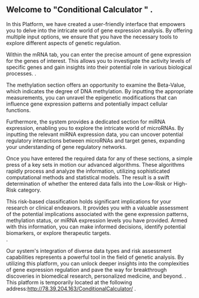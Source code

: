
## Welcome to "Conditional Calculator " . 
In this Platform, we have created a user-friendly interface that empowers you to delve into the intricate world of gene expression analysis. By offering multiple input options, we ensure that you have the necessary tools to explore different aspects of genetic regulation.</br>

Within the mRNA tab, you can enter the precise amount of gene expression for the genes of interest. This allows you to investigate the activity levels of specific genes and gain insights into their potential role in various biological processes. .</br>

The methylation section offers an opportunity to examine the Beta-Value, which indicates the degree of DNA methylation. By inputting the appropriate measurements, you can unravel the epigenetic modifications that can influence gene expression patterns and potentially impact cellular functions.</br>

Furthermore, the system provides a dedicated section for miRNA expression, enabling you to explore the intricate world of microRNAs. By inputting the relevant miRNA expression data, you can uncover potential regulatory interactions between microRNAs and target genes, expanding your understanding of gene regulatory networks.</br>

Once you have entered the required data for any of these sections, a simple press of a key sets in motion our advanced algorithms. These algorithms rapidly process and analyze the information, utilizing sophisticated computational methods and statistical models. The result is a swift determination of whether the entered data falls into the Low-Risk or High-Risk category. </br>

This risk-based classification holds significant implications for your research or clinical endeavors. It provides you with a valuable assessment of the potential implications associated with the gene expression patterns, methylation status, or miRNA expression levels you have provided. Armed with this information, you can make informed decisions, identify potential biomarkers, or explore therapeutic targets.</br>.

Our system's integration of diverse data types and risk assessment capabilities represents a powerful tool in the field of genetic analysis. By utilizing this platform, you can unlock deeper insights into the complexities of gene expression regulation and pave the way for breakthrough discoveries in biomedical research, personalized medicine, and beyond. .</br>
This platform is temporarily located at the following address:http://78.39.204.163/ConditionalCalculator/  .</br>

